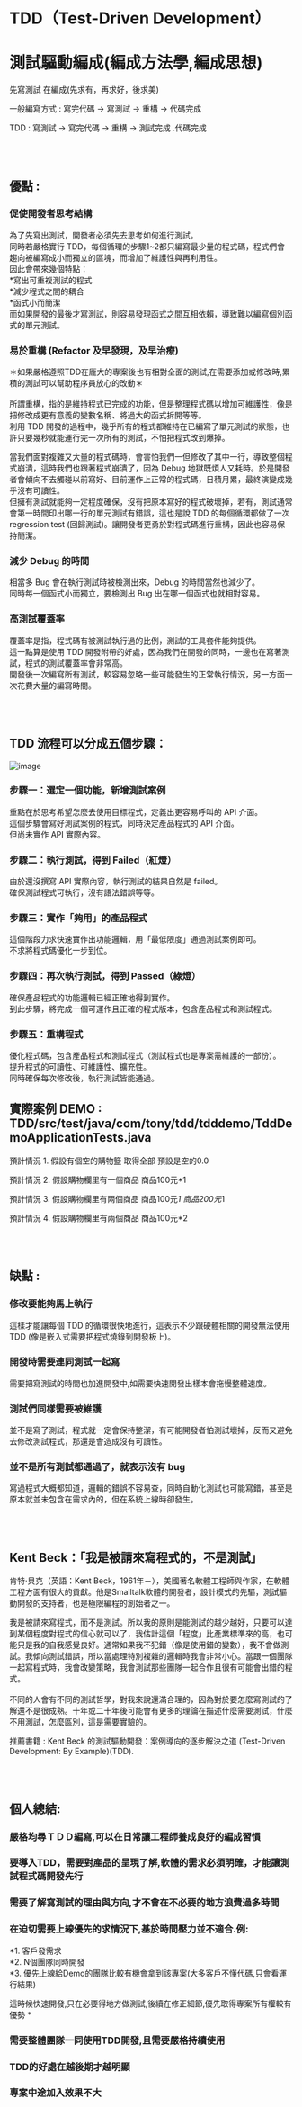 # TDD（Test-Driven Development）  
# 測試驅動編成(編成方法學,編成思想) 

先寫測試 在編成(先求有，再求好，後求美)   

一般編寫方式 : 寫完代碼 -> 寫測試 -> 重構 -> 代碼完成  

TDD : 寫測試 -> 寫完代碼 -> 重構 -> 測試完成 .代碼完成   
   
<br>
<br>

## 優點 :   

###  促使開發者思考結構  
為了先寫出測試，開發者必須先去思考如何進行測試。   
同時若嚴格實行 TDD，每個循環的步驟1~2都只編寫最少量的程式碼，程式們會趨向被編寫成小而獨立的區塊，而增加了維護性與再利用性。   
因此會帶來幾個特點：   
*寫出可重複測試的程式  
*減少程式之間的耦合   
*函式小而簡潔   
而如果開發的最後才寫測試，則容易發現函式之間互相依賴，導致難以編寫個別函式的單元測試。   

###  易於重構 (Refactor 及早發現，及早治療)   
＊如果嚴格遵照TDD在龐大的專案後也有相對全面的測試,在需要添加或修改時,累積的測試可以幫助程序員放心的改動＊   
<br>
所謂重構，指的是維持程式已完成的功能，但是整理程式碼以增加可維護性，像是把修改成更有意義的變數名稱、將過大的函式拆開等等。  
利用 TDD 開發的過程中，幾乎所有的程式都維持在已編寫了單元測試的狀態，也許只要幾秒就能運行完一次所有的測試，不怕把程式改到爆掉。   


當我們面對複雜又大量的程式碼時，會害怕我們一但修改了其中一行，導致整個程式崩潰，這時我們也跟著程式崩潰了，因為 Debug 地獄既煩人又耗時。於是開發者會傾向不去觸碰以前寫好、目前運作上正常的程式碼，日積月累，最終演變成幾乎沒有可讀性。  
但擁有測試就能夠一定程度確保，沒有把原本寫好的程式破壞掉，若有，測試通常會第一時間印出哪一行的單元測試有錯誤，這也是說 TDD 的每個循環都做了一次 regression test (回歸測試)。讓開發者更勇於對程式碼進行重構，因此也容易保持簡潔。

###  減少 Debug 的時間   
相當多 Bug 會在執行測試時被檢測出來，Debug 的時間當然也減少了。    
同時每一個函式小而獨立，要檢測出 Bug 出在哪一個函式也就相對容易。   


###  高測試覆蓋率   
覆蓋率是指，程式碼有被測試執行過的比例，測試的工具套件能夠提供。    
這一點算是使用 TDD 開發附帶的好處，因為我們在開發的同時，一邊也在寫著測試，程式的測試覆蓋率會非常高。   
開發後一次編寫所有測試，較容易忽略一些可能發生的正常執行情況，另一方面一次花費大量的編寫時間。   

<br>
<br>

## TDD 流程可以分成五個步驟：  

![image](https://github.com/lzz0826/TDD/blob/main/src/main/resources/static.images/%202022-12-1510.00.12.png)

### 步驟一：選定一個功能，新增測試案例  
重點在於思考希望怎麼去使用目標程式，定義出更容易呼叫的 API 介面。   
這個步驟會寫好測試案例的程式，同時決定產品程式的 API 介面。   
但尚未實作 API 實際內容。   


### 步驟二：執行測試，得到 Failed（紅燈）  
由於還沒撰寫 API 實際內容，執行測試的結果自然是 failed。   
確保測試程式可執行，沒有語法錯誤等等。   

### 步驟三：實作「夠用」的產品程式   
這個階段力求快速實作出功能邏輯，用「最低限度」通過測試案例即可。   
不求將程式碼優化一步到位。   


### 步驟四：再次執行測試，得到 Passed（綠燈）  
確保產品程式的功能邏輯已經正確地得到實作。   
到此步驟，將完成一個可運作且正確的程式版本，包含產品程式和測試程式。   

### 步驟五：重構程式   
優化程式碼，包含產品程式和測試程式（測試程式也是專案需維護的一部份）。   
提升程式的可讀性、可維護性、擴充性。   
同時確保每次修改後，執行測試皆能通過。   

## 實際案例 DEMO : TDD/src/test/java/com/tony/tdd/tdddemo/TddDemoApplicationTests.java    

預計情況 1. 假設有個空的購物籃 取得全部 預設是空的0.0   

預計情況 2. 假設購物欄里有一個商品 商品100元*1    

預計情況 3. 假設購物欄里有兩個商品 商品100元*1  商品200元*1   

預計情況 4. 假設購物欄里有兩個商品 商品100元*2    

<br>
<br>
  

## 缺點 :   

### 修改要能夠馬上執行   
這樣才能讓每個 TDD 的循環很快地進行，這表示不少跟硬體相關的開發無法使用 TDD (像是嵌入式需要把程式燒錄到開發板上)。   

### 開發時需要連同測試一起寫
需要把寫測試的時間也加進開發中,如需要快速開發出樣本會拖慢整體速度。    


### 測試們同樣需要被維護   
並不是寫了測試，程式就一定會保持整潔，有可能開發者怕測試壞掉，反而又避免去修改測試程式，那還是會造成沒有可讀性。   

###  並不是所有測試都通過了，就表示沒有 bug   
寫過程式大概都知道，邏輯的錯誤不容易查，同時自動化測試也可能寫錯，甚至是原本就並未包含在需求內的，但在系統上線時卻發生。   
   
<br>
<br>


## Kent Beck：「我是被請來寫程式的，不是測試」  

肯特·貝克（英語：Kent Beck，1961年－），美國著名軟體工程師與作家，在軟體工程方面有很大的貢獻。他是Smalltalk軟體的開發者，設計模式的先驅，測試驅動開發的支持者，也是極限編程的創始者之一。

我是被請來寫程式，而不是測試。所以我的原則是能測試的越少越好，只要可以達到某個程度對程式的信心就可以了，我估計這個「程度」比產業標準來的高，也可能只是我的自我感覺良好。通常如果我不犯錯（像是使用錯的變數），我不會做測試。我傾向測試錯誤，所以當處理特別複雜的邏輯時我會非常小心。當跟一個團隊一起寫程式時，我會改變策略，我會測試那些團隊一起合作且很有可能會出錯的程式。   
<br>
不同的人會有不同的測試哲學，對我來說還滿合理的，因為對於要怎麼寫測試的了解還不是很成熟。十年或二十年後可能會有更多的理論在描述什麼需要測試，什麼不用測試，怎麼區別，這是需要實驗的。  


推薦書籍 : Kent Beck 的測試驅動開發：案例導向的逐步解決之道 (Test-Driven Development: By Example)(TDD). 




<br>
<br>

## 個人總結:  


### 嚴格均尋ＴＤＤ編寫,可以在日常讓工程師養成良好的編成習慣

### 要導入TDD，需要對產品的呈現了解,軟體的需求必須明確，才能讓測試程式碼開發先行   

### 需要了解寫測試的理由與方向,才不會在不必要的地方浪費過多時間    

### 在迫切需要上線優先的求情況下,基於時間壓力並不適合.例: 
*1. 客戶發需求    
*2. N個團隊同時開發   
*3. 優先上線給Demo的團隊比較有機會拿到該專案(大多客戶不懂代碼,只會看運行結果)

這時候快速開發,只在必要得地方做測試,後續在修正細節,優先取得專案所有權較有優勢 *  

### 需要整體團隊一同使用TDD開發,且需要嚴格持續使用   

### TDD的好處在越後期才越明顯

### 專案中途加入效果不大

